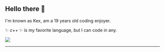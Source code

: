 ## Hello there 👋

I'm known as Kex, am a 19 years old coding enjoyer.

✨ _c++_ ✨ is my favorite language, but I can code in any.

![](https://dcbadge.vercel.app/api/shield/723925931928059955?compact=true)

---
